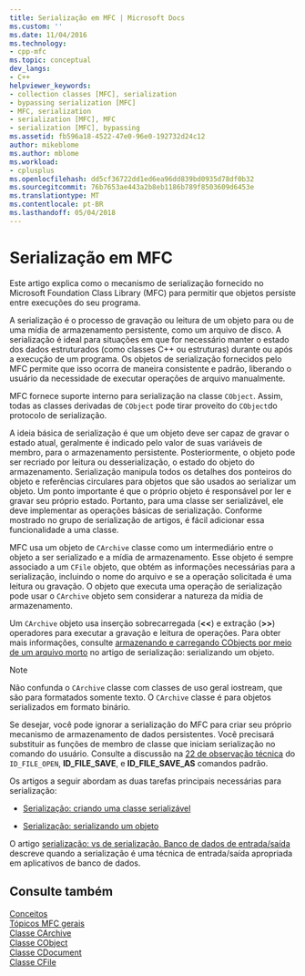 ```yaml
---
title: Serialização em MFC | Microsoft Docs
ms.custom: ''
ms.date: 11/04/2016
ms.technology:
- cpp-mfc
ms.topic: conceptual
dev_langs:
- C++
helpviewer_keywords:
- collection classes [MFC], serialization
- bypassing serialization [MFC]
- MFC, serialization
- serialization [MFC], MFC
- serialization [MFC], bypassing
ms.assetid: fb596a18-4522-47e0-96e0-192732d24c12
author: mikeblome
ms.author: mblome
ms.workload:
- cplusplus
ms.openlocfilehash: dd5cf36722dd1ed6ea96dd839bd0935d78df0b32
ms.sourcegitcommit: 76b7653ae443a2b8eb1186b789f8503609d6453e
ms.translationtype: MT
ms.contentlocale: pt-BR
ms.lasthandoff: 05/04/2018
---
```

# <a name="serialization-in-mfc"></a>Serialização em MFC
Este artigo explica como o mecanismo de serialização fornecido no Microsoft Foundation Class Library (MFC) para permitir que objetos persiste entre execuções do seu programa.  
  
 A serialização é o processo de gravação ou leitura de um objeto para ou de uma mídia de armazenamento persistente, como um arquivo de disco. A serialização é ideal para situações em que for necessário manter o estado dos dados estruturados (como classes C++ ou estruturas) durante ou após a execução de um programa. Os objetos de serialização fornecidos pelo MFC permite que isso ocorra de maneira consistente e padrão, liberando o usuário da necessidade de executar operações de arquivo manualmente.  
  
 MFC fornece suporte interno para serialização na classe `CObject`. Assim, todas as classes derivadas de `CObject` pode tirar proveito do `CObject`do protocolo de serialização.  
  
 A ideia básica de serialização é que um objeto deve ser capaz de gravar o estado atual, geralmente é indicado pelo valor de suas variáveis de membro, para o armazenamento persistente. Posteriormente, o objeto pode ser recriado por leitura ou desserialização, o estado do objeto do armazenamento. Serialização manipula todos os detalhes dos ponteiros do objeto e referências circulares para objetos que são usados ao serializar um objeto. Um ponto importante é que o próprio objeto é responsável por ler e gravar seu próprio estado. Portanto, para uma classe ser serializável, ele deve implementar as operações básicas de serialização. Conforme mostrado no grupo de serialização de artigos, é fácil adicionar essa funcionalidade a uma classe.  
  
 MFC usa um objeto de `CArchive` classe como um intermediário entre o objeto a ser serializado e a mídia de armazenamento. Esse objeto é sempre associado a um `CFile` objeto, que obtém as informações necessárias para a serialização, incluindo o nome do arquivo e se a operação solicitada é uma leitura ou gravação. O objeto que executa uma operação de serialização pode usar o `CArchive` objeto sem considerar a natureza da mídia de armazenamento.  
  
 Um `CArchive` objeto usa inserção sobrecarregada (**<\<**) e extração (**>>**) operadores para executar a gravação e leitura de operações. Para obter mais informações, consulte [armazenando e carregando CObjects por meio de um arquivo morto](../mfc/storing-and-loading-cobjects-via-an-archive.md) no artigo de serialização: serializando um objeto.  
  
> [!NOTE]
>  Não confunda o `CArchive` classe com classes de uso geral iostream, que são para formatados somente texto. O `CArchive` classe é para objetos serializados em formato binário.  
  
 Se desejar, você pode ignorar a serialização do MFC para criar seu próprio mecanismo de armazenamento de dados persistentes. Você precisará substituir as funções de membro de classe que iniciam serialização no comando do usuário. Consulte a discussão na [22 de observação técnica](../mfc/tn022-standard-commands-implementation.md) do `ID_FILE_OPEN`, **ID_FILE_SAVE**, e **ID_FILE_SAVE_AS** comandos padrão.  
  
 Os artigos a seguir abordam as duas tarefas principais necessárias para serialização:  
  
-   [Serialização: criando uma classe serializável](../mfc/serialization-making-a-serializable-class.md)  
  
-   [Serialização: serializando um objeto](../mfc/serialization-serializing-an-object.md)  
  
 O artigo [serialização: vs de serialização. Banco de dados de entrada/saída](../mfc/serialization-serialization-vs-database-input-output.md) descreve quando a serialização é uma técnica de entrada/saída apropriada em aplicativos de banco de dados.  
  
## <a name="see-also"></a>Consulte também  
 [Conceitos](../mfc/mfc-concepts.md)   
 [Tópicos MFC gerais](../mfc/general-mfc-topics.md)   
 [Classe CArchive](../mfc/reference/carchive-class.md)   
 [Classe CObject](../mfc/reference/cobject-class.md)   
 [Classe CDocument](../mfc/reference/cdocument-class.md)   
 [Classe CFile](../mfc/reference/cfile-class.md)
